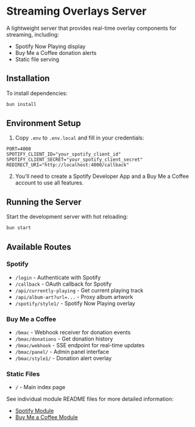# Streaming Overlays Server

A lightweight server that provides real-time overlay components for streaming, including:

-   Spotify Now Playing display
-   Buy Me a Coffee donation alerts
-   Static file serving

## Installation

To install dependencies:

```bash
bun install
```

## Environment Setup

1. Copy `.env` to `.env.local` and fill in your credentials:

```
PORT=4000
SPOTIFY_CLIENT_ID="your_spotify_client_id"
SPOTIFY_CLIENT_SECRET="your_spotify_client_secret"
REDIRECT_URI="http://localhost:4000/callback"
```

2. You'll need to create a Spotify Developer App and a Buy Me a Coffee account to use all features.

## Running the Server

Start the development server with hot reloading:

```bash
bun start
```

## Available Routes

### Spotify

-   `/login` - Authenticate with Spotify
-   `/callback` - OAuth callback for Spotify
-   `/api/currently-playing` - Get current playing track
-   `/api/album-art?url=...` - Proxy album artwork
-   `/spotify/style1/` - Spotify Now Playing overlay

### Buy Me a Coffee

-   `/bmac` - Webhook receiver for donation events
-   `/bmac/donations` - Get donation history
-   `/bmac/webhook` - SSE endpoint for real-time updates
-   `/bmac/panel/` - Admin panel interface
-   `/bmac/style1/` - Donation alert overlay

### Static Files

-   `/` - Main index page

See individual module README files for more detailed information:

-   [Spotify Module](src/routes/spotify/README.md)
-   [Buy Me a Coffee Module](src/routes/bmac/README.md)
